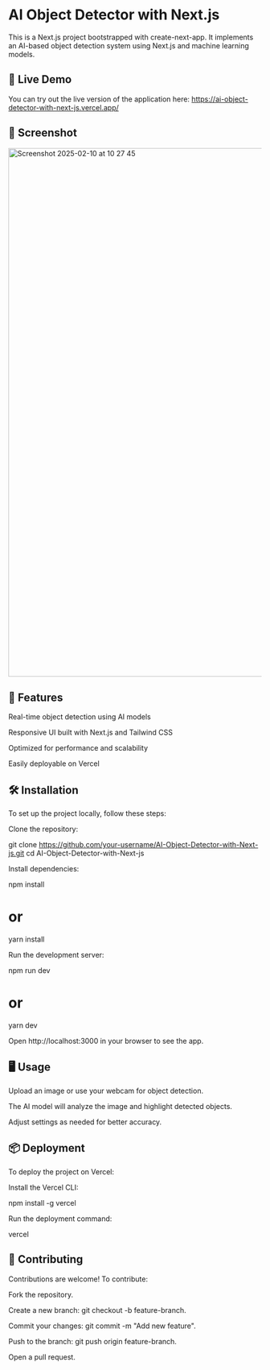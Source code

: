 
# AI Object Detector with Next.js

This is a Next.js project bootstrapped with create-next-app. It implements an AI-based object detection system using Next.js and machine learning models.

## 🚀 Live Demo

You can try out the live version of the application here: https://ai-object-detector-with-next-js.vercel.app/

## 📸 Screenshot

<img width="1050" alt="Screenshot 2025-02-10 at 10 27 45" src="https://github.com/user-attachments/assets/79e71d74-7fbd-4c90-b505-827da062904a" />


## 📌 Features

Real-time object detection using AI models

Responsive UI built with Next.js and Tailwind CSS

Optimized for performance and scalability

Easily deployable on Vercel

## 🛠 Installation

To set up the project locally, follow these steps:

Clone the repository:

git clone https://github.com/your-username/AI-Object-Detector-with-Next-js.git
cd AI-Object-Detector-with-Next-js

Install dependencies:

npm install
# or
yarn install

Run the development server:

npm run dev
# or
yarn dev

Open http://localhost:3000 in your browser to see the app.

## 🖥 Usage

Upload an image or use your webcam for object detection.

The AI model will analyze the image and highlight detected objects.

Adjust settings as needed for better accuracy.

## 📦 Deployment

To deploy the project on Vercel:

Install the Vercel CLI:

npm install -g vercel

Run the deployment command:

vercel

## 🤝 Contributing

Contributions are welcome! To contribute:

Fork the repository.

Create a new branch: git checkout -b feature-branch.

Commit your changes: git commit -m "Add new feature".

Push to the branch: git push origin feature-branch.

Open a pull request.


